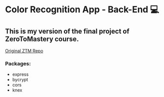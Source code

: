 # Color Recognition App - Back-End 💻
## This is my version of the final project of ZeroToMastery course.
[Original ZTM Repo](https://github.com/aneagoie/smart-brain)

### Packages: 
* express
* bycrypt 
* cors
* knex
